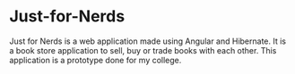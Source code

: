 # Just-for-Nerds

Just for Nerds is a web application made using Angular and Hibernate. It is a book store application to sell, buy or trade books with each other.
This application is a prototype done for my college.
